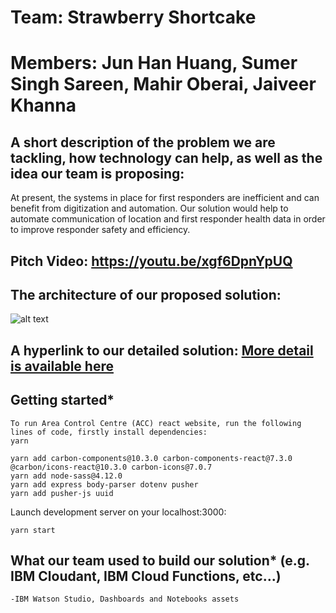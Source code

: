 # Team: Strawberry Shortcake
# Members: Jun Han Huang, Sumer Singh Sareen, Mahir Oberai, Jaiveer Khanna 

## A short description of the problem we are tackling, how technology can help, as well as the idea our team is proposing:

At present, the systems in place for first responders are inefficient and can benefit from digitization and automation. Our solution would help to automate communication of location and first responder health data in order to improve responder safety and efficiency.

## Pitch Video: https://youtu.be/xgf6DpnYpUQ

## The architecture of our proposed solution:
![alt text](https://github.com/MahirOberai/MahirOberai-StrawberryShortcakes-CCM_SCDFXIBM/blob/master/CCM_architechture.png)

## A hyperlink to our detailed solution: [More detail is available here](detailed_solution.md)

## Getting started*
    To run Area Control Centre (ACC) react website, run the following lines of code, firstly install dependencies:
    yarn
    
    yarn add carbon-components@10.3.0 carbon-components-react@7.3.0 @carbon/icons-react@10.3.0 carbon-icons@7.0.7
    yarn add node-sass@4.12.0
    yarn add express body-parser dotenv pusher
    yarn add pusher-js uuid
    
    
Launch development server on your localhost:3000:
    
    yarn start

## What our team used to build our solution* (e.g. IBM Cloudant, IBM Cloud Functions, etc...) 
    -IBM Watson Studio, Dashboards and Notebooks assets
    




